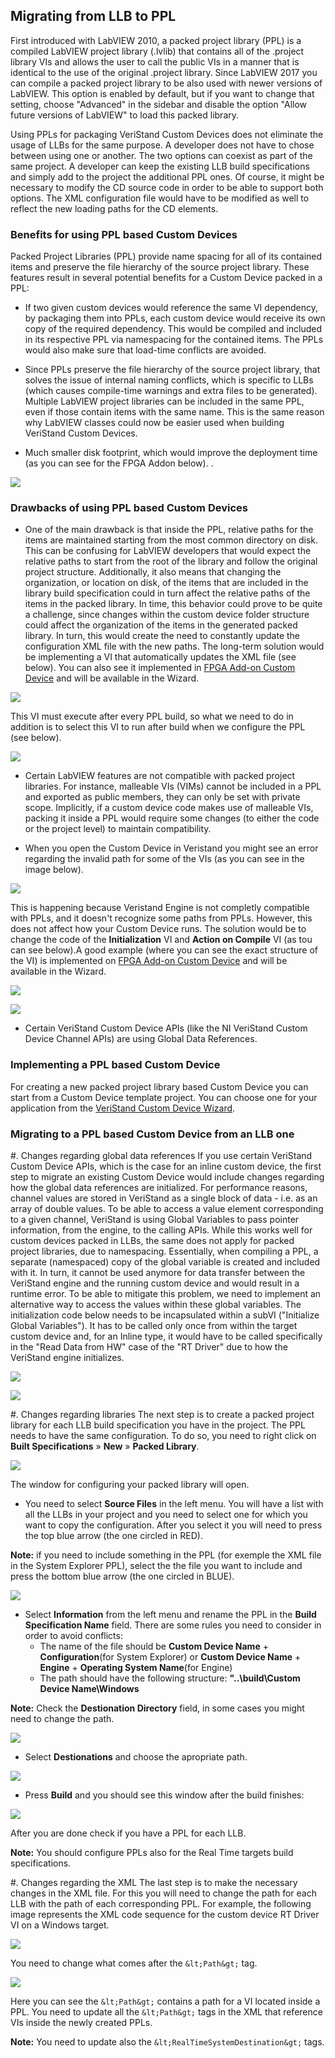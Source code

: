 ## Migrating from LLB to PPL

First introduced with LabVIEW 2010, a packed project library (PPL) is a compiled LabVIEW project library (.lvlib) that contains all of the .project library VIs and allows the user to call the public VIs in a manner that is identical to the use of the original .project library. Since LabVIEW 2017 you can compile a packed project library to be also used with newer versions of LabVIEW. This option is enabled by default, but if you want to change that setting, choose "Advanced" in the sidebar and disable the option "Allow future versions of LabVIEW" to load this packed library. 

Using PPLs for packaging VeriStand Custom Devices does not eliminate the usage of LLBs for the same purpose. A developer does not have to chose between using one or another. The two options can coexist as part of the same project. A developer can keep the existing LLB build specifications and simply add to the project the additional PPL ones. Of course, it might be necessary to modify the CD source code in order to be able to support both options. The XML configuration file would have to be modified as well to reflect the new loading paths for the CD elements.

### Benefits for using PPL based Custom Devices

Packed Project Libraries (PPL) provide name spacing for all of its contained items and preserve the file hierarchy of the source project library. These features result in several potential benefits for a Custom Device packed in a PPL:
* If two given custom devices would reference the same VI dependency, by packaging them into PPLs, each custom device would receive its own copy of the required dependency. This would be compiled and included in its respective PPL via namespacing for the contained items. The PPLs would also make sure that load-time conflicts are avoided.

* Since PPLs preserve the file hierarchy of the source project library, that solves the issue of internal naming conflicts, which is specific to LLBs (which causes compile-time warnings and extra files to be generated). Multiple LabVIEW project libraries can be included in the same PPL, even if those contain items with the same name. This is the same reason why LabVIEW classes could now be easier used when building VeriStand Custom Devices.

* Much smaller disk footprint, which would improve the deployment time (as you can see for the FPGA Addon below). . 

![](images/Disk_Footprint.jpg)
### Drawbacks of using PPL based Custom Devices

* One of the main drawback is that inside the PPL, relative paths for the items are maintained starting from the most common directory on disk. This can be confusing for LabVIEW developers that would expect the relative paths to start from the root of the library and follow the original project structure. Additionally, it also means that changing the organization, or location on disk, of the items that are included in the library build specification could in turn affect the relative paths of the items in the packed library. In time, this behavior could prove to be quite a challenge, since changes within the custom device folder structure could affect the organization of the items in the generated packed library. In turn, this would create the need to constantly update the configuration XML file with the new paths. The long-term solution would be implementing a VI that automatically updates the XML file (see below). You can also see it implemented in [FPGA Add-on Custom Device](https://github.com/ni/niveristand-fpga-addon-custom-device) and will be available in the Wizard.

![](images/XML_updater.PNG)

This VI must execute after every PPL build, so what we need to do in addition is to select this VI to run after build when we configure the PPL (see below). 

![](images/Execute_XML_updater.PNG)

* Certain LabVIEW features are not compatible with packed project libraries. For instance, malleable VIs (VIMs) cannot be included in a PPL and exported as public members, they can only be set with private scope. Implicitly, if a custom device code makes use of malleable VIs, packing it inside a PPL would require some changes (to either the code or the project level) to maintain compatibility.

* When you open the Custom Device in Veristand you might see an error regarding the invalid path for some of the VIs (as you can see in the image below).

![](images/VeriStand_Path_Error.PNG)

This is happening because Veristand Engine is not completly compatible with PPLs, and it doesn't recognize some paths from PPLs. However, this does not affect how your Custom Device runs. The solution would be to change the code of the **Initialization** VI and **Action on Compile** VI (as tou can see below).A good example (where you can see the exact structure of the VI) is implemented on [FPGA Add-on Custom Device](https://github.com/ni/niveristand-fpga-addon-custom-device) and will be available in the Wizard. 

![](images/Initialization_Change.PNG)

![](images/Action_on_Compile.PNG)

* Certain VeriStand Custom Device APIs (like the NI VeriStand Custom Device Channel APIs) are using Global Data References. 

### Implementing a PPL based Custom Device

For creating a new packed project library based Custom Device you can start from a Custom Device template project. You can choose one for your application from the [VeriStand Custom Device Wizard](https://github.com/ni/niveristand-custom-device-wizard/releases). 
### Migrating to a PPL based Custom Device from an LLB one

#. Changes regarding global data references
If you use certain VeriStand Custom Device APIs, which is the case for an inline custom device, the first step to migrate an existing Custom Device would include changes regarding how the global data references are initialized.
For performance reasons, channel values are stored in VeriStand as a single block of data - i.e. as an array of double values. To be able to access a value element corresponding to a given channel, VeriStand is using Global Variables to pass pointer information, from the engine, to the calling APIs. While this works well for custom devices packed in LLBs, the same does not apply for packed project libraries, due to namespacing. Essentially, when compiling a PPL, a separate (namespaced) copy of the global variable is created and included with it. In turn, it cannot be used anymore for data transfer between the VeriStand engine and the running custom device and would result in a runtime error. To be able to mitigate this problem, we need to implement an alternative way to access the values within these global variables.
The initialization code below needs to be incapsulated within a subVI ("Initialize Global Variables"). It has to be called only once from within the target custom device and, for an Inline type, it would have to be called specifically in the "Read Data from HW" case of the "RT Driver" due to how the VeriStand engine initializes.

![](images/GlobalVariableINIT.PNG)

![](images/GlobalReference2.PNG)

#. Changes regarding libraries
The next step is to create a packed project library for each LLB build specification you have in the project. The PPL needs to have the same configuration. To do so, you need to right click on **Built Specifications** » **New** » **Packed Library**. 

![](images/BuildSpecification.PNG)

The window for configuring your packed library will open. 
* You need to select **Source Files** in the left menu. You will have a list with all the LLBs in your project and you need to select one for which you want to copy the configuration. After you select it you will need to press the top blue arrow (the one circled in RED).

**Note:** if you need to include something in the PPL (for exemple the XML file in the System Explorer PPL), select the the file you want to include and press the bottom blue arrow (the one circled in BLUE).

![](images/PPL_Config_Source.png)

* Select **Information** from the left menu and rename the PPL in the **Build Specification Name** field. There are some rules you need to consider in order to avoid conflicts:
	* The name of the file should be **Custom Device Name** + **Configuration**(for System Explorer) or **Custom Device Name** + **Engine** + **Operating System Name**(for Engine)
	* The path should have the following structure: **"..\build\Custom Device Name\Windows** 

**Note:** Check the **Destionation Directory** field, in some cases you might need to change the path.

![](images/PPL_Config_Info.PNG)

* Select **Destionations** and choose the apropriate path. 

![](images/PPL_Config_Destination.PNG)

* Press **Build** and you should see this window after the build finishes:  

![](images/PPL_Done.PNG)

After you are done check if you have a PPL for each LLB. 

**Note:** You should configure PPLs also for the Real Time targets build specifications.

#. Changes regarding the XML
The last step is to make the necessary changes in the XML file. For this you will need to change the path for each LLB with the path of each corresponding PPL.
For example, the following image represents the XML code sequence for the custom device RT Driver VI on a Windows target. 

![](images/XML_Engine_Path_LLB.PNG)

You need to change what comes after the `&lt;Path&gt;` tag.

![](images/XML_Engine_Path_PPL.PNG)

Here you can see the `&lt;Path&gt;` contains a path for a VI located inside a PPL. You need to update all the `&lt;Path&gt;` tags in the XML that reference VIs inside the newly created PPLs.

**Note:** You need to update also the `&lt;RealTimeSystemDestination&gt;` tags.

